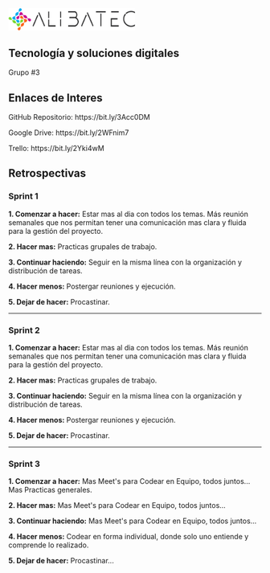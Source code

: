 <img src="public/img/at-logo-completo.png" width=50%/>
<h2>Tecnología y soluciones digitales</h2>

Grupo #3

<h2>Enlaces de Interes</h2>

<p>GitHub Repositorio: https://bit.ly/3Acc0DM</p>
<p>Google Drive: https://bit.ly/2WFnim7</p>
<p>Trello: https://bit.ly/2Yki4wM</p>


<h2>Retrospectivas</h2>

<h3>Sprint 1</h3>

<p><b>1. Comenzar a hacer:</b> Estar mas al dia con todos los temas. Más reunión semanales que nos permitan tener una comunicación mas clara y fluida para la gestión del proyecto. </p>
<p><b>2. Hacer mas:</b> Practicas grupales de trabajo.</p>
<p><b>3. Continuar haciendo:</b> Seguir en la misma línea con la organización y distribución de tareas.</p>
<p><b>4. Hacer menos:</b> Postergar reuniones y ejecución.</p>
<p><b>5. Dejar de hacer:</b> Procastinar.</p>
<hr>

<h3>Sprint 2</h3>

<p><b>1. Comenzar a hacer:</b> Estar mas al dia con todos los temas. Más reunión semanales que nos permitan tener una comunicación mas clara y fluida para la gestión del proyecto. </p>
<p><b>2. Hacer mas:</b> Practicas grupales de trabajo.</p>
<p><b>3. Continuar haciendo:</b> Seguir en la misma línea con la organización y distribución de tareas.</p>
<p><b>4. Hacer menos:</b> Postergar reuniones y ejecución.</p>
<p><b>5. Dejar de hacer:</b> Procastinar.</p>
<hr>

<h3>Sprint 3</h3>

<p><b>1. Comenzar a hacer:</b> Mas Meet's para Codear en Equipo, todos juntos... Mas Practicas generales.</p>
<p><b>2. Hacer mas:</b> Mas Meet's para Codear en Equipo, todos juntos...</p>
<p><b>3. Continuar haciendo:</b> Mas Meet's para Codear en Equipo, todos juntos...</p>
<p><b>4. Hacer menos:</b> Codear en forma individual, donde solo uno entiende y comprende lo realizado.</p>
<p><b>5. Dejar de hacer:</b> Procastinar...</p>